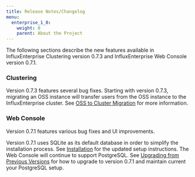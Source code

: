```yaml
---
title: Release Notes/Changelog
menu:
  enterprise_1_0:
    weight: 0
    parent: About the Project
---
```


The following sections describe the new features available in InfluxEnterprise
Clustering version 0.7.3 and InfluxEnterprise Web Console version 0.7.1.

### Clustering

Version 0.7.3 features several bug fixes.
Starting  with version 0.7.3, migrating an OSS instance will transfer users
from the OSS instance to the InfluxEnterprise cluster.
See [OSS to Cluster Migration](/enterprise/v1.0/guides/migration) for more
information.

### Web Console

Version 0.7.1 features various bug fixes and UI improvements.

Version 0.7.1 uses SQLite as its default database in order to simplify the
installation process.
See [Installation](/enterprise/v1.0/introduction/installation/#web-console-setup)
for the updated setup instructions.
The Web Console will continue to support PostgreSQL.
See [Upgrading from Previous Versions](/enterprise/v1.0/administration/upgrading/)
for how to upgrade to version 0.7.1 and maintain current your PostgreSQL setup.

